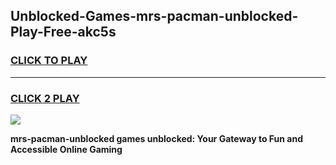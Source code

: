 
## Unblocked-Games-mrs-pacman-unblocked-Play-Free-akc5s
<h3>
<a href="https://premium76.site?title=mrs-pacman-unblocked&ref=21A">CLICK TO PLAY</a></h3>
<hr>

<h3>
<a href="https://premium76.site?title=mrs-pacman-unblocked&ref=21A">CLICK 2 PLAY</a>
  
</h3>

<a href="https://premium76.site?title=mrs-pacman-unblocked&ref=21A"><img src="https://clearcache.store/games.png"></a>


**mrs-pacman-unblocked games unblocked: Your Gateway to Fun and Accessible Online Gaming**
